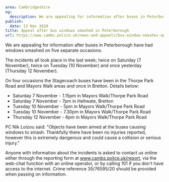 ```yaml
area: Cambridgeshire
og:
  description: We are appealing for information after buses in Peterborough have had windows smashed on five separate occasions.
publish:
  date: 13 Nov 2020
title: Appeal after bus windows smashed in Peterborough
url: https://www.cambs.police.uk/news-and-appeals/bus-window-smashes-appeal-Nov2020
```

We are appealing for information after buses in Peterborough have had windows smashed on five separate occasions.

The incidents all took place in the last week; twice on Saturday (7 November), twice on Tuesday (10 November) and once yesterday (Thursday 12 November).

On four occasions the Stagecoach buses have been in the Thorpe Park Road and Mayors Walk areas and once in Bretton. Details below:

 * Saturday 7 November - 1.15pm in Mayors Walk/Thorpe Park Road
 * Saturday 7 November - 7pm in Heltwate, Bretton
 * Tuesday 10 November - 5pm in Mayors Walk/Thorpe Park Road
 * Tuesday 10 November - 7.30pm in Mayors Walk/Thorpe Park Road
 * Thursday 12 November - 6pm in Mayors Walk/Thorpe Park Road

PC Nik Loizou said: "Objects have been aimed at the buses causing windows to smash. Thankfully there have been no injuries reported, however this is extremely dangerous and could cause a collision or serious injury."

Anyone with information about the incidents is asked to contact us online either through the reporting form at www.cambs.police.uk/report, via the web-chat function with an online operator, or by calling 101 if you don't have access to the internet. Crime reference 35/76595/20 should be provided when passing on information.
